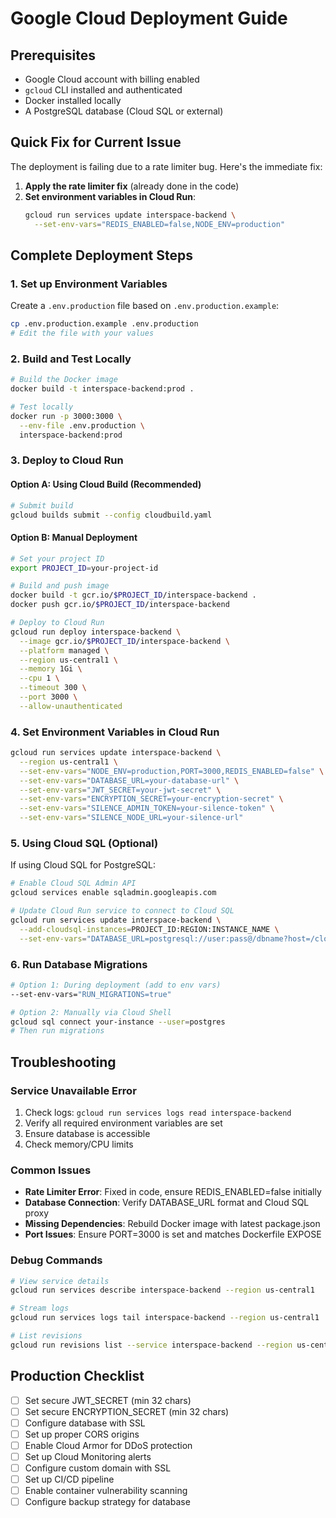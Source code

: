 # Google Cloud Deployment Guide

## Prerequisites
- Google Cloud account with billing enabled
- `gcloud` CLI installed and authenticated
- Docker installed locally
- A PostgreSQL database (Cloud SQL or external)

## Quick Fix for Current Issue

The deployment is failing due to a rate limiter bug. Here's the immediate fix:

1. **Apply the rate limiter fix** (already done in the code)
2. **Set environment variables in Cloud Run**:
   ```bash
   gcloud run services update interspace-backend \
     --set-env-vars="REDIS_ENABLED=false,NODE_ENV=production"
   ```

## Complete Deployment Steps

### 1. Set up Environment Variables

Create a `.env.production` file based on `.env.production.example`:
```bash
cp .env.production.example .env.production
# Edit the file with your values
```

### 2. Build and Test Locally

```bash
# Build the Docker image
docker build -t interspace-backend:prod .

# Test locally
docker run -p 3000:3000 \
  --env-file .env.production \
  interspace-backend:prod
```

### 3. Deploy to Cloud Run

#### Option A: Using Cloud Build (Recommended)
```bash
# Submit build
gcloud builds submit --config cloudbuild.yaml
```

#### Option B: Manual Deployment
```bash
# Set your project ID
export PROJECT_ID=your-project-id

# Build and push image
docker build -t gcr.io/$PROJECT_ID/interspace-backend .
docker push gcr.io/$PROJECT_ID/interspace-backend

# Deploy to Cloud Run
gcloud run deploy interspace-backend \
  --image gcr.io/$PROJECT_ID/interspace-backend \
  --platform managed \
  --region us-central1 \
  --memory 1Gi \
  --cpu 1 \
  --timeout 300 \
  --port 3000 \
  --allow-unauthenticated
```

### 4. Set Environment Variables in Cloud Run

```bash
gcloud run services update interspace-backend \
  --region us-central1 \
  --set-env-vars="NODE_ENV=production,PORT=3000,REDIS_ENABLED=false" \
  --set-env-vars="DATABASE_URL=your-database-url" \
  --set-env-vars="JWT_SECRET=your-jwt-secret" \
  --set-env-vars="ENCRYPTION_SECRET=your-encryption-secret" \
  --set-env-vars="SILENCE_ADMIN_TOKEN=your-silence-token" \
  --set-env-vars="SILENCE_NODE_URL=your-silence-url"
```

### 5. Using Cloud SQL (Optional)

If using Cloud SQL for PostgreSQL:

```bash
# Enable Cloud SQL Admin API
gcloud services enable sqladmin.googleapis.com

# Update Cloud Run service to connect to Cloud SQL
gcloud run services update interspace-backend \
  --add-cloudsql-instances=PROJECT_ID:REGION:INSTANCE_NAME \
  --set-env-vars="DATABASE_URL=postgresql://user:pass@/dbname?host=/cloudsql/PROJECT_ID:REGION:INSTANCE_NAME"
```

### 6. Run Database Migrations

```bash
# Option 1: During deployment (add to env vars)
--set-env-vars="RUN_MIGRATIONS=true"

# Option 2: Manually via Cloud Shell
gcloud sql connect your-instance --user=postgres
# Then run migrations
```

## Troubleshooting

### Service Unavailable Error
1. Check logs: `gcloud run services logs read interspace-backend`
2. Verify all required environment variables are set
3. Ensure database is accessible
4. Check memory/CPU limits

### Common Issues
- **Rate Limiter Error**: Fixed in code, ensure REDIS_ENABLED=false initially
- **Database Connection**: Verify DATABASE_URL format and Cloud SQL proxy
- **Missing Dependencies**: Rebuild Docker image with latest package.json
- **Port Issues**: Ensure PORT=3000 is set and matches Dockerfile EXPOSE

### Debug Commands
```bash
# View service details
gcloud run services describe interspace-backend --region us-central1

# Stream logs
gcloud run services logs tail interspace-backend --region us-central1

# List revisions
gcloud run revisions list --service interspace-backend --region us-central1
```

## Production Checklist

- [ ] Set secure JWT_SECRET (min 32 chars)
- [ ] Set secure ENCRYPTION_SECRET (min 32 chars)
- [ ] Configure database with SSL
- [ ] Set up proper CORS origins
- [ ] Enable Cloud Armor for DDoS protection
- [ ] Set up Cloud Monitoring alerts
- [ ] Configure custom domain with SSL
- [ ] Set up CI/CD pipeline
- [ ] Enable container vulnerability scanning
- [ ] Configure backup strategy for database